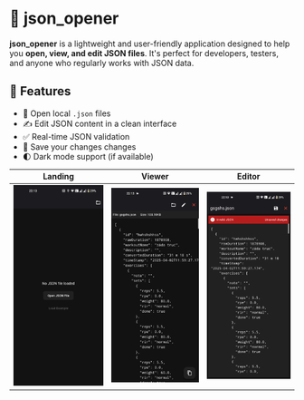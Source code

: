 # 🧩 json_opener

**json_opener** is a lightweight and user-friendly application designed to help you **open, view, and edit JSON files**. It's perfect for developers, testers, and anyone who regularly works with JSON data.

## 🚀 Features

- 📂 Open local `.json` files
- ✍️ Edit JSON content in a clean interface
- ✅ Real-time JSON validation
- 💾 Save your changes changes 
- 🌓 Dark mode support (if available)

| Landing | Viewer | Editor |
|----------|-----------|----------|
| ![landing](screenshots/landing.png) | ![viewer](screenshots/viewer.png) | ![editor](screenshots/editor.png) |
